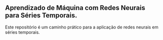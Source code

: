 ## Aprendizado de Máquina com Redes Neurais para Séries Temporais.
Este repositório é um caminho prático para a aplicação de redes neurais em séries temporais.
